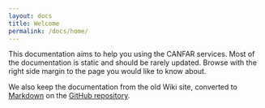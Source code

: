 ```yaml
---
layout: docs
title: Welcome
permalink: /docs/home/
---
```


This documentation aims to help you using the CANFAR services. Most of
the documentation is static and should be rarely updated.
Browse with the right side margin to the page you would like to know
about.

We also keep the documentation from the old Wiki site, converted to [Markdown](https://help.github.com/articles/github-flavored-markdown) on the [GitHub repository](https://github.com/canfar/canfar.github.io/tree/master/docs_old). 

